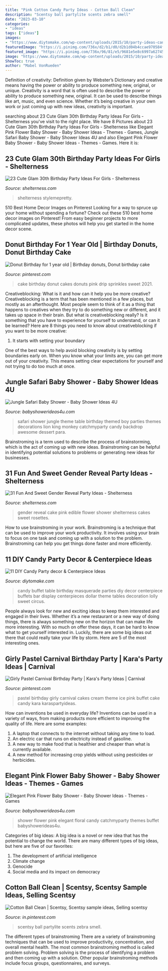 ```yaml
---
title: "Pink Cotton Candy Party Ideas - Cotton Ball Clean"
description: "Scentsy ball partylite scents zebra smell"
date: "2023-03-10"
categories:
- "ideas"
tags: ["ideas"]
images:
- "https://www.diytomake.com/wp-content/uploads/2015/10/party-ideas-candy-buffet.jpg"
featuredImage: "https://i.pinimg.com/736x/d2/b1/d0/d2b1d04b4ccae970584f7108ba741b34.jpg"
featured_image: "https://i.pinimg.com/736x/96/81/e5/9681e5e8c6997a62745b163faeeb781a.jpg"
image: "https://www.diytomake.com/wp-content/uploads/2015/10/party-ideas-candy-buffet.jpg"
ShowToc: true
author: "Mabel VonRueden"
---
```



Definition of creativity: Definition given by Webster’s Dictionary and creative means having the power or ability to produce something new, original, or unique.
Creativity is a word that is often used to describe the power or ability to produce something new, original. It can be used to describe things like art, music, and even science. Whether it’s being creative in your own work or just coming up with new ideas, creativity is important.

	

		
searching about 23 Cute Glam 30th Birthday Party Ideas For Girls - Shelterness you've visit to the right place. We have 8 Pictures about 23 Cute Glam 30th Birthday Party Ideas For Girls - Shelterness like Elegant Pink Flower Baby Shower - Baby Shower Ideas - Themes - Games, Jungle Safari Baby Shower - Baby Shower Ideas 4U and also Elegant Pink Flower Baby Shower - Baby Shower Ideas - Themes - Games. Here it is:
		
    
## 23 Cute Glam 30th Birthday Party Ideas For Girls - Shelterness

<img loading=lazy src="https://i.shelterness.com/2017/02/20-Moet-macarons-and-flowers-for-30th-birthday-party-decor.jpg" onerror="this.onerror=null;this.src='https://tse2.mm.bing.net/th?id=OIP.6OuU0XQCU2lfAIESgaV98AHaLG&amp;pid=15.1';" alt="23 Cute Glam 30th Birthday Party Ideas For Girls - Shelterness">

_Source: shelterness.com_

>shelterness stylemepretty. 

	

510 Best Home Decor Images on Pinterest
Looking for a way to spruce up your home without spending a fortune? Check out these 510 best home decor images on Pinterest! From easy beginner projects to more complicated updates, these photos will help you get started in the home decor scene.

    
## Donut Birthday For 1 Year Old | Birthday Donuts, Donut Birthday Cake

<img loading=lazy src="https://i.pinimg.com/736x/96/81/e5/9681e5e8c6997a62745b163faeeb781a.jpg" onerror="this.onerror=null;this.src='https://tse2.mm.bing.net/th?id=OIP.krlS7rxgtS-Lcx--S-dzXAHaJ3&amp;pid=15.1';" alt="Donut Birthday for 1 year old | Birthday donuts, Donut birthday cake">

_Source: pinterest.com_

>cake birthday donut cakes donuts pink drip sprinkles sweet 2021. 

	

Creativeblocking: What is it and how can it help you be more creative?
Creativeblocking is a term that has been mentioned in a few places, but mostly as an afterthought. Most people seem to think of it as a thing that happens to creatives when they try to do something new or different, and it takes up space in their brain. But what is creativeblocking really? Is it something that you have to experience for yourself to understand, or can it be learned? Here are 8 things you need to know about creativeblocking if you want to be more creative: 
1) It starts with setting your boundary

One of the best ways to help avoid blocking creativity is by setting boundaries early on. When you know what your limits are, you can get more out of your creativity. This means setting clear expectations for yourself and not trying to do too much at once.

    
## Jungle Safari Baby Shower - Baby Shower Ideas 4U

<img loading=lazy src="https://babyshowerideas4u.com/wp-content/uploads/2014/04/Jungle-Safari-Baby-Shower-ideas-co-baby-shower-ideas-great-first-birthday-party-ideas.jpg" onerror="this.onerror=null;this.src='https://tse2.mm.bing.net/th?id=OIP.mQv8VRwo4039R8VjU1ttfQAAAA&amp;pid=15.1';" alt="Jungle Safari Baby Shower - Baby Shower Ideas 4U">

_Source: babyshowerideas4u.com_

>safari shower jungle theme table birthday themed boy parties themes decorations lion king monkey catchmyparty candy backdrop awesome dessert para. 

	

Brainstroming is a term used to describe the process of brainstorming, which is the act of coming up with new ideas. Brainstroming can be helpful in identifying potential solutions to problems or generating new ideas for businesses.

    
## 31 Fun And Sweet Gender Reveal Party Ideas - Shelterness

<img loading=lazy src="http://i.shelterness.com/2016/10/27-pink-and-blue-gender-reveal-cake-with-an-edible-flower.jpg" onerror="this.onerror=null;this.src='https://tse4.mm.bing.net/th?id=OIP.Xy2eOP1lUAyJug2J_x9yYAHaLH&amp;pid=15.1';" alt="31 Fun And Sweet Gender Reveal Party Ideas - Shelterness">

_Source: shelterness.com_

>gender reveal cake pink edible flower shower shelterness cakes sweet rosettes. 

	

How to use brainstroming in your work.
Brainstroming is a technique that can be used to improve your work productivity. It involves using your brain to focus on one task and coming up with a solution to the problem. Brainstroming can help you get things done faster and more efficiently.

    
## 11 DIY Candy Party Decor &amp; Centerpiece Ideas

<img loading=lazy src="https://www.diytomake.com/wp-content/uploads/2015/10/party-ideas-candy-buffet.jpg" onerror="this.onerror=null;this.src='https://tse2.mm.bing.net/th?id=OIP.pFmsEyA94bnu7RzMKQVsxQHaGh&amp;pid=15.1';" alt="11 DIY Candy Party decor &amp; Centerpiece Ideas">

_Source: diytomake.com_

>candy buffet table birthday masquerade parties diy decor centerpiece buffets bar display centerpieces dollar theme tables decoration lolly sweet circus. 

	

People always look for new and exciting ideas to keep them interested and engaged in their lives. Whether it’s a new restaurant or a new way of doing things, there is always something new on the horizon that can make life more interesting. With so much on offer these days, it can be hard to know what to get yourself interested in. Luckily, there are some big ideas out there that could really take your life by storm. Here are 5 of the most interesting ones.

    
## Girly Pastel Carnival Birthday Party | Kara&#039;s Party Ideas | Carnival

<img loading=lazy src="https://i.pinimg.com/736x/b0/ed/01/b0ed01de8051b62cbcaf3fb004716237.jpg" onerror="this.onerror=null;this.src='https://tse1.mm.bing.net/th?id=OIP.zzGXXNSK2EYMB7w3IPiSpgHaLI&amp;pid=15.1';" alt="Girly Pastel Carnival Birthday Party | Kara&#039;s Party Ideas | Carnival">

_Source: pinterest.com_

>pastel birthday girly carnival cakes cream theme ice pink buffet cake candy kara karaspartyideas. 

	

How can inventions be used in everyday life?
Inventions can be used in a variety of ways, from making products more efficient to improving the quality of life. Here are some examples: 
1. A laptop that connects to the internet without taking any time to load. 
2. An electric car that runs on electricity instead of gasoline. 
3. A new way to make food that is healthier and cheaper than what is currently available. 
4. A new method for increasing crop yields without using pesticides or herbicides.

    
## Elegant Pink Flower Baby Shower - Baby Shower Ideas - Themes - Games

<img loading=lazy src="http://www.babyshowerideas4u.com/wp-content/uploads/2016/06/Elegant-Pink-Flower-Baby-Shower-Treats.jpg" onerror="this.onerror=null;this.src='https://tse4.mm.bing.net/th?id=OIP.Mrzd0PgQ4ji_rTzdSWCfdgHaJ4&amp;pid=15.1';" alt="Elegant Pink Flower Baby Shower - Baby Shower Ideas - Themes - Games">

_Source: babyshowerideas4u.com_

>shower flower pink elegant floral candy catchmyparty themes buffet babyshowerideas4u. 

	

Categories of big ideas:
A big idea is a novel or new idea that has the potential to change the world. There are many different types of big ideas, but here are five of our favorites: 
1. The development of artificial intelligence 
2. Climate change 
3. Genocide 
4. Social media and its impact on democracy 

    
## Cotton Ball Clean | Scentsy, Scentsy Sample Ideas, Selling Scentsy

<img loading=lazy src="https://i.pinimg.com/736x/d2/b1/d0/d2b1d04b4ccae970584f7108ba741b34.jpg" onerror="this.onerror=null;this.src='https://tse1.mm.bing.net/th?id=OIP.rLBnuoANUKnVMVPoykdTqwHaJ3&amp;pid=15.1';" alt="Cotton Ball Clean | Scentsy, Scentsy sample ideas, Selling scentsy">

_Source: in.pinterest.com_

>scentsy ball partylite scents zebra smell. 

	

The different types of brainstroming
There are a variety of brainstroming techniques that can be used to improve productivity, concentration, and overall mental health. The most common brainstroming method is called problem solving. Problem solving is the process of identifying a problem and then coming up with a solution. Other popular brainstroming methods include focus groups, questionnaires, and surveys.

